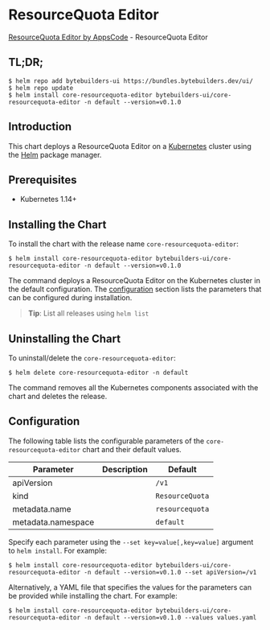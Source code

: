 # ResourceQuota Editor

[ResourceQuota Editor by AppsCode](https://byte.builders) - ResourceQuota Editor

## TL;DR;

```console
$ helm repo add bytebuilders-ui https://bundles.bytebuilders.dev/ui/
$ helm repo update
$ helm install core-resourcequota-editor bytebuilders-ui/core-resourcequota-editor -n default --version=v0.1.0
```

## Introduction

This chart deploys a ResourceQuota Editor on a [Kubernetes](http://kubernetes.io) cluster using the [Helm](https://helm.sh) package manager.

## Prerequisites

- Kubernetes 1.14+

## Installing the Chart

To install the chart with the release name `core-resourcequota-editor`:

```console
$ helm install core-resourcequota-editor bytebuilders-ui/core-resourcequota-editor -n default --version=v0.1.0
```

The command deploys a ResourceQuota Editor on the Kubernetes cluster in the default configuration. The [configuration](#configuration) section lists the parameters that can be configured during installation.

> **Tip**: List all releases using `helm list`

## Uninstalling the Chart

To uninstall/delete the `core-resourcequota-editor`:

```console
$ helm delete core-resourcequota-editor -n default
```

The command removes all the Kubernetes components associated with the chart and deletes the release.

## Configuration

The following table lists the configurable parameters of the `core-resourcequota-editor` chart and their default values.

|     Parameter      | Description |     Default     |
|--------------------|-------------|-----------------|
| apiVersion         |             | `/v1`           |
| kind               |             | `ResourceQuota` |
| metadata.name      |             | `resourcequota` |
| metadata.namespace |             | `default`       |


Specify each parameter using the `--set key=value[,key=value]` argument to `helm install`. For example:

```console
$ helm install core-resourcequota-editor bytebuilders-ui/core-resourcequota-editor -n default --version=v0.1.0 --set apiVersion=/v1
```

Alternatively, a YAML file that specifies the values for the parameters can be provided while
installing the chart. For example:

```console
$ helm install core-resourcequota-editor bytebuilders-ui/core-resourcequota-editor -n default --version=v0.1.0 --values values.yaml
```
